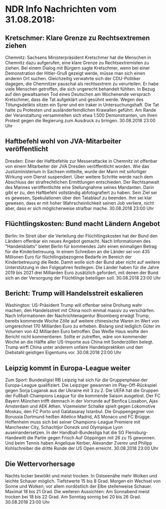 # NDR Info Nachrichten vom 31.08.2018:


## Kretschmer: Klare Grenze zu Rechtsextremen ziehen
Chemnitz: Sachsens Ministerpräsident Kretschmer hat die Menschen in Chemnitz dazu aufgerufen, eine klare Grenze zu Rechtsextremisten zu ziehen. Bei einem Dialog mit Bürgern sagte Kretschmer, wenn bei einer Demonstration der Hitler-Gruß gezeigt werde, müsse man sich einen anderen Ort suchen. Gleichzeitig verwahrte sich der CDU-Politiker dagegen, die Chemnitzer pauschal als rechtsextrem zu verurteilen. Er habe viele Menschen getroffen, die sich ungerecht behandelt fühlten. In Bezug auf den gewaltsamen Tod eines Deutschen am Wochenende versprach Kretschmer, dass die Tat aufgeklärt und gesühnt werde. Wegen des Tötungsdelikts sitzen ein Syrer und ein Iraker in Untersuchungshaft. Die Tat hatte zu Protesten und ausländerfeindlichen Krawallen geführt. Am Rande der Veranstaltung versammelten sich etwa 1.500 Demonstranten, um ihren Protest gegen die Regierung zum Ausdruck zu bringen. 30.08.2018 23:00 Uhr 

## Haftbefehl wohl von JVA-Mitarbeiter veröffentlicht
Dresden:	Einer der Haftbefehle zur Messerattacke in Chemnitz ist offenbar von einem Mitarbeiter der JVA Dresden veröffentlicht worden. Wie das Justizministerium in Sachsen mitteilte, wurde der Mann mit sofortiger Wirkung vom Dienst suspendiert. Über weitere Schritte werde nach dem Abschluss der strafrechtlichen Ermittlungen entschieden. Der Rechtsanwalt des Mannes veröffentlichte eine Stellungnahme seines Mandanten. Darin gibt er zu, den Haftbefehl vollständig abfotografiert zu haben. Sein Ziel sei es gewesen, Spekulationen über den Tatablauf zu beenden. Ihm sei klar gewesen, dass er mit hoher Wahrscheinlichkeit seinen Job verliere, nicht aber, dass er sich möglicherweise strafbar mache. 30.08.2018 23:00 Uhr 

## Flüchtlingskosten: Bund macht Ländern Angebot
Berlin: Im Streit über die Verteilung der Flüchtlingskosten hat der Bund den Ländern offenbar ein neues Angebot gemacht. Nach Informationen des "Handelsblatts" bietet Berlin für kommendes Jahr einen einmaligen Betrag für die Kinderbetreuung. In einem Schreiben an die Länder sei von 435 Millionen Euro für flüchtlingsbezogene Bedarfe im Bereich der Kinderbetreuung die Rede. Damit wolle sich der Bund aber nicht auf weitere Unterstützung in den Folgejahren festlegen. Die Länder haben für die Jahre 2019 bis 2021 drei Milliarden Euro zusätzlich gefordert, mit denen der Bund sich an der Versorgung der Flüchtlinge beteiligen soll. 30.08.2018 23:00 Uhr 

## Bericht: Trump will Handelsstreit eskalieren
Washington:	US-Präsident Trump will offenbar seine Drohung wahr machen, den Handelsstreit mit China noch einmal massiv zu verschärfen. Nach Informationen der Nachrichtenagentur Bloomberg erwägt Trump, bereits kommende Woche Zölle auf weitere chinesische Waren im Wert von umgerechnet 170 Milliarden Euro zu erheben. Bislang sind lediglich Güter im Volumen von 42 Milliarden Euro betroffen. Das Weiße Haus wollte den Bericht nicht kommentieren. Sollte er zutreffen, wäre von kommender Woche an die Hälfte aller US-Importe aus China mit Sonderzöllen belegt. Trump wirft China unter anderem unfaire Handelspraktiken und den Diebstahl geistigen Eigentums vor. 30.08.2018 23:00 Uhr 

## Leipzig kommt in Europa-League weiter
Zum Sport: Bundesligist RB Leipzig hat sich für die Gruppenphase der Europa-League qualifiziert. Die Leipziger gewannen im Play-Off-Rückspiel gegen Sorja Lugansk aus der Ukraine mit 3 zu 2. Die UEFA hat die Gruppen der Fußball-Champions League für die kommende Saison ausgelost. Der FC Bayern München trifft demnach in der Vorrunde auf Benfica Lissabon, Ajax Amsterdam und AEK Athen. Vizemeister Schalke spielt gegen Lokomotive Moskau, den FC Porto und Galatasaray Istanbul. Die Gruppengegner von Borussia Dortmund heißen Atletico Madrid, AS Monaco und FC Brügge. Hoffenheim muss sich bei seiner Champions-League Premiere mit Manchester City, Schachtjor Donezk und Olympique Lyon auseinandersetzen. In der Handball-Bundesliga hat die SG Flensburg-Handewitt die Partie gegen Frisch Auf Göppingen mit 26 zu 15 gewonnen. Und beim Tennis haben Angelique Kerber, Alexander Zverev und Philipp Kohlschreiber die dritte Runde der US Open erreicht. 30.08.2018 23:00 Uhr 

## Die Wettervorhersage
Nachts locker bewölkt und meist trocken. In Ostseenähe mehr Wolken und leichte Schauer möglich. Tiefstwerte 15 bis 8 Grad. Morgen ein Wechsel von Sonne und Wolken, vor allem nordöstlich der Elbe stellenweise Schauer. Maximal 18 bis 21 Grad. Die weiteren Aussichten: Am Sonnabend meist trocken bei 18 bis 22 Grad. Am Sonntag sonnig bei 20 bis 26 Grad. 30.08.2018 23:00 Uhr 
